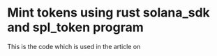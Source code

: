 # Mint tokens using rust solana_sdk and spl_token program

This is the code which is used in the article on
